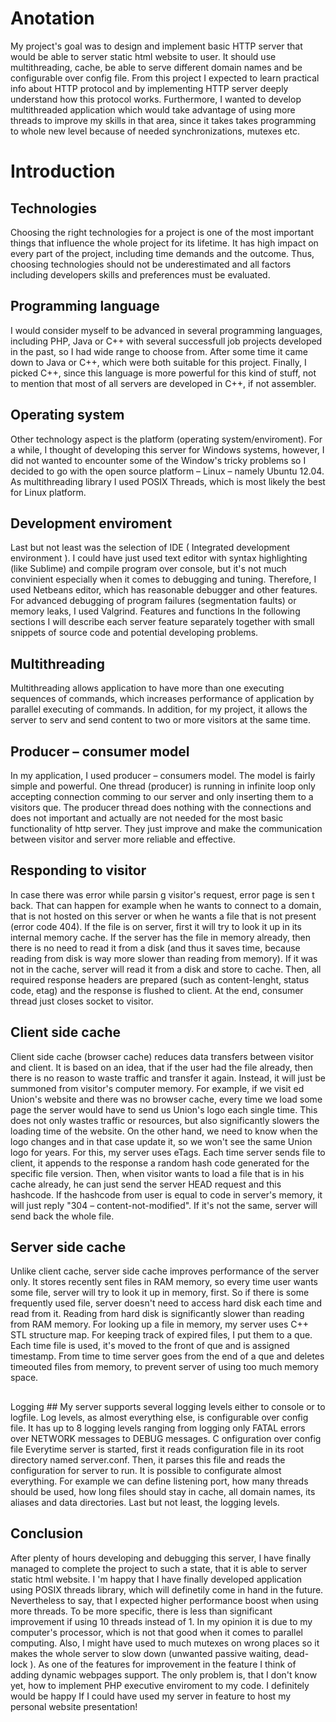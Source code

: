 # Anotation #
My project's goal was to design and implement basic HTTP server that would be able to server static
html website to user.
It should use multithreading,
cache, be able to serve different domain names and
be configurable over config file.
From this project I expected to learn practical info about HTTP protocol and by implementing HTTP
server deeply understand how this protocol works. Furthermore, I wanted to develop multithreaded
application which would take advantage of using more threads
to improve my skills in that area, since
it takes
takes programming to whole new level because of needed synchronizations, mutexes
etc.
# Introduction #
## Technologies ##
Choosing the right technologies for a project is one of the most important things that influence the
whole project for its lifetime. It has high impact on every part of the project, including time demands
and the outcome. Thus, choosing technologies should not be underestimated and all factors including
developers skills and preferences must be evaluated.
## Programming language ##
I would consider myself to be advanced in several programming languages, including PHP, Java or
C++ with several successfull job projects developed in the past, so I had wide range to choose from.
After some time it came down to Java or C++, which were both suitable for this project. Finally, I
picked C++, since this language is more powerful for this kind of stuff, not to mention that most of
all servers are developed in C++, if not assembler.
## Operating system ##
Other technology aspect is the platform (operating system/enviroment). For a while, I thought of
developing this server for Windows systems, however, I did not wanted to encounter some of the
Window's tricky problems so I decided to go with the open source platform – Linux – namely Ubuntu
12.04.
As multithreading library I used POSIX Threads, which is most likely the best for Linux platform.
## Development enviroment ##
Last but not least was the selection of IDE (
Integrated development environment
).
I could have just
used text editor with syntax highlighting (like Sublime) and compile program over console, but it's not
much convinient especially when it comes to debugging and tuning. Therefore, I used Netbeans editor,
which has
reasonable
debugger and other features.
For advanced debugging of program failures
(segmentation faults) or memory leaks, I used Valgrind.
Features and functions
In the following sections I will describe each server feature separately together with small snippets
of
source code and potential developing problems.
## Multithreading ##
Multithreading allows application to have more than one executing sequences of commands, which
increases performance of application by parallel executing of commands. In addition, for my project, it
allows the server to serv and send content to two or more visitors at the same time.
## Producer – consumer model ##
In my application, I used producer – consumers model. The model is fairly simple and powerful. One
thread (producer) is running in infinite loop only accepting connection comming to our server and only
inserting them to a visitors que. The producer thread does nothing with the connections and does not
important and actually are not needed for the most basic functionality of http server.
They just improve
and make the communication between visitor and server more reliable and effective.

## Responding to visitor ##
In case there
was
error while parsin
g
visitor's request, error page is sen
t
back. That can happen for
example when he wants to connect to a domain, that is not hosted on this server or when he wants a file
that is not present (error code 404).
If the file is on server, first it will try to look it up in its internal
memory cache. If the server has the file in memory already, then there is no need to read it from a disk
(and thus it saves time, because reading from disk is way more slower than reading from memory). If it
was not in the cache, server will read it from a disk and store to cache. Then, all required response
headers are prepared (such as content-lenght, status code, etag) and the response is flushed to client. At
the end, consumer thread just closes
socket
to
visitor.

## Client side cache ##
Client side cache
(browser cache)
reduces data transfers between visitor and client. It
is based
on
an
idea, that if the user had the file already, then there is no reason
to waste traffic and
transfer it again.
Instead, it will just be summoned from visitor's computer memory.
For example,
if
we visit
ed
Union's
website and there was no browser cache, every time we load
some
page the server would have to send
us Union's logo each single time. This does not only wastes traffic
or
resources, but also
significantly
slowers the loading time of the website.
On the other hand, we need to know when the logo changes
and in that case update it, so we won't see the same Union logo for years. For this, my server uses
eTags. Each time server sends file to client, it appends to the response a random hash code generated
for the specific file version. Then, when visitor wants to load a file that is in his cache already, he can
just send the server HEAD request and this hashcode. If the hashcode from user is equal to code in
server's memory, it will just reply "304 – content-not-modified". If it's not the same, server will send
back the whole file.

## Server side cache ##
Unlike client cache, server side cache improves performance of the server only. It stores recently sent
files in RAM memory, so every time user wants some file, server will try to look it up in memory, first.
So if there is some frequently used file, server doesn't need to access hard disk each time and read from
it. Reading from hard disk is significantly slower than reading from RAM memory.
For looking up a
file in memory, my server uses C++ STL structure
map.
For keeping
track of expired files, I put them
to a que. Each time file is used, it's moved to
the
front of que and is assigned timestamp. From time to
time server goes from the end of a que and deletes timeouted files from memory,
to prevent server of
using too much memory space.
## 
Logging ##
My server supports several logging levels either to console or to logfile. Log levels, as almost
everything else, is configurable over config file. It has up to 8 logging levels ranging from logging only
FATAL errors over NETWORK messages to DEBUG messages.
C
onfiguration
over config file
Everytime server is started, first it reads configuration file in its root directory named
server.conf.
Then,
it parses this file and reads the configuration for server to run. It is possible to configurate almost
everything. For example we can define
listening port,
how many threads should be used, how long files
should stay in cache, all domain names, its aliases and data directories. Last but not least, the logging
levels.

## Conclusion ##
After plenty of hours developing and debugging this server, I have finally managed to complete
the
project
to such a state, that it is able
to server static html website.
I
'm happy that I
have finally
developed application using POSIX threads library, which will definetily come in hand in the future.
Nevertheless to say, that I expected higher performance boost when using more threads. To be more
specific, there is less than significant improvement if using 10 threads instead of 1. In my opinion it is
due to my computer's processor, which is not that good
when it comes to parallel computing.
Also, I
might have used to much mutexes on wrong places so it makes the whole server to slow down
(unwanted passive waiting,
dead-lock
).
As one of the features for improvement in the feature I think of adding dynamic webpages support. The
only problem is, that I don't know yet, how to implement PHP executive enviroment to my code.
I
definitely would be happy If I could have used my server in feature to host my personal website
presentation!